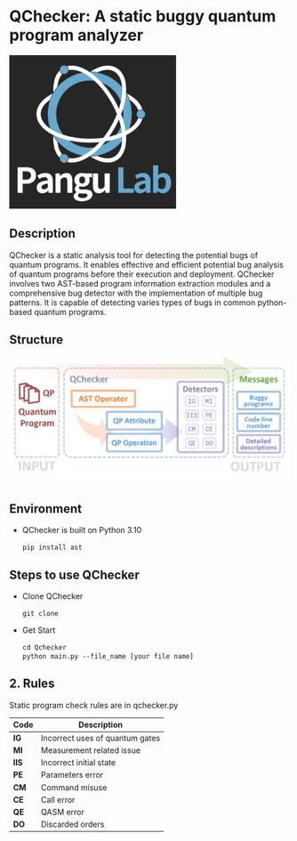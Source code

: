 # QChecker: A static buggy quantum program analyzer
<img src="./pangu.png" width="300">

## Description
QChecker is a static analysis tool for detecting the potential bugs of quantum programs. It enables effective and efficient potential bug analysis of quantum programs before their execution and deployment. QChecker involves two AST-based program information extraction modules and a comprehensive bug detector with the implementation of multiple bug patterns.
It is capable of detecting varies types of bugs in common python-based quantum programs.
## Structure
![image](./Structure.png)

## Environment
- QChecker is built on Python 3.10
  ```
  pip install ast
  ```
## Steps to use QChecker
- Clone QChecker
  ```
  git clone
  ```

- Get Start
  ```
  cd Qchecker
  python main.py --file_name [your file name]
  ```


## 2. Rules
Static program check rules are in qchecker.py

| Code | Description |
|--- | --- |
|__IG__| Incorrect uses of quantum gates|
|__MI__ | Measurement related issue  |
|__IIS__ |Incorrect initial state |
|__PE__|Parameters error  |
|__CM__|Command misuse |
|__CE__|Call error |
|__QE__|QASM error |
|__DO__|Discarded orders |

